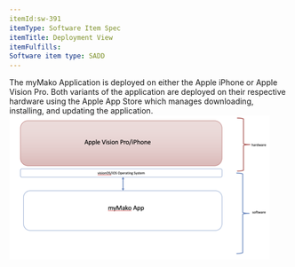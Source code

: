 ```yaml
---
itemId:sw-391
itemType: Software Item Spec
itemTitle: Deployment View
itemFulfills: 
Software item type: SADD
---
```

The myMako Application is deployed on either the Apple iPhone or Apple Vision Pro. Both variants of the application are deployed on their respective hardware using the Apple App Store which manages downloading, installing, and updating the application.
 
  ![myMako components](./images/sw-391.1.png)

 
 
 